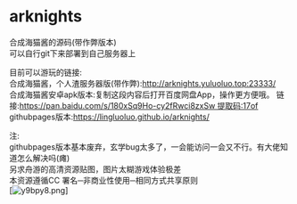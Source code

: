 # arknights  
合成海猫酱的源码(带作弊版本)  
可以自行git下来部署到自己服务器上  
  
目前可以游玩的链接:  
合成海猫酱，个人渣服务器版(带作弊):http://arknights.yuluoluo.top:23333/   
合成海猫酱安卓apk版本:复制这段内容后打开百度网盘App，操作更方便哦。 链接:https://pan.baidu.com/s/180xSq9Ho-cy2fRwci8zxSw 提取码:17of  
githubpages版本:https://lingluoluo.github.io/arknights/  

注:  
githubpages版本基本废弃，玄学bug太多了，一会能访问一会又不行。有大佬知道怎么解决吗(瘫)  
另求舟游的高清资源贴图，图片太糊游戏体验极差  
本资源遵循CC 署名─非商业性使用─相同方式共享原则  
[![y9bpy8.png](https://s3.ax1x.com/2021/01/28/y9bpy8.png)]

